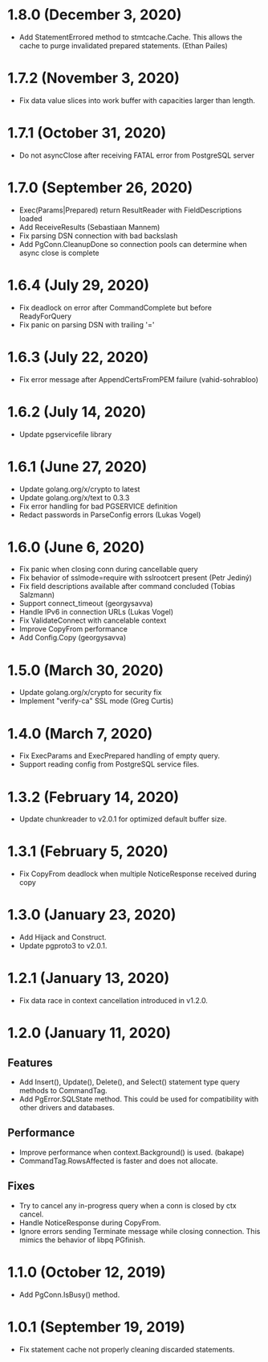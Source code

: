 # 1.8.0 (December 3, 2020)

* Add StatementErrored method to stmtcache.Cache. This allows the cache to purge invalidated prepared statements. (Ethan Pailes)

# 1.7.2 (November 3, 2020)

* Fix data value slices into work buffer with capacities larger than length.

# 1.7.1 (October 31, 2020)

* Do not asyncClose after receiving FATAL error from PostgreSQL server

# 1.7.0 (September 26, 2020)

* Exec(Params|Prepared) return ResultReader with FieldDescriptions loaded
* Add ReceiveResults (Sebastiaan Mannem)
* Fix parsing DSN connection with bad backslash
* Add PgConn.CleanupDone so connection pools can determine when async close is complete

# 1.6.4 (July 29, 2020)

* Fix deadlock on error after CommandComplete but before ReadyForQuery
* Fix panic on parsing DSN with trailing '='

# 1.6.3 (July 22, 2020)

* Fix error message after AppendCertsFromPEM failure (vahid-sohrabloo)

# 1.6.2 (July 14, 2020)

* Update pgservicefile library

# 1.6.1 (June 27, 2020)

* Update golang.org/x/crypto to latest
* Update golang.org/x/text to 0.3.3
* Fix error handling for bad PGSERVICE definition
* Redact passwords in ParseConfig errors (Lukas Vogel)

# 1.6.0 (June 6, 2020)

* Fix panic when closing conn during cancellable query
* Fix behavior of sslmode=require with sslrootcert present (Petr Jediný)
* Fix field descriptions available after command concluded (Tobias Salzmann)
* Support connect_timeout (georgysavva)
* Handle IPv6 in connection URLs (Lukas Vogel)
* Fix ValidateConnect with cancelable context
* Improve CopyFrom performance
* Add Config.Copy (georgysavva)

# 1.5.0 (March 30, 2020)

* Update golang.org/x/crypto for security fix
* Implement "verify-ca" SSL mode (Greg Curtis)

# 1.4.0 (March 7, 2020)

* Fix ExecParams and ExecPrepared handling of empty query.
* Support reading config from PostgreSQL service files.

# 1.3.2 (February 14, 2020)

* Update chunkreader to v2.0.1 for optimized default buffer size.

# 1.3.1 (February 5, 2020)

* Fix CopyFrom deadlock when multiple NoticeResponse received during copy

# 1.3.0 (January 23, 2020)

* Add Hijack and Construct.
* Update pgproto3 to v2.0.1.

# 1.2.1 (January 13, 2020)

* Fix data race in context cancellation introduced in v1.2.0.

# 1.2.0 (January 11, 2020)

## Features

* Add Insert(), Update(), Delete(), and Select() statement type query methods to CommandTag.
* Add PgError.SQLState method. This could be used for compatibility with other drivers and databases.

## Performance

* Improve performance when context.Background() is used. (bakape)
* CommandTag.RowsAffected is faster and does not allocate.

## Fixes

* Try to cancel any in-progress query when a conn is closed by ctx cancel.
* Handle NoticeResponse during CopyFrom.
* Ignore errors sending Terminate message while closing connection. This mimics the behavior of libpq PGfinish.

# 1.1.0 (October 12, 2019)

* Add PgConn.IsBusy() method.

# 1.0.1 (September 19, 2019)

* Fix statement cache not properly cleaning discarded statements.
